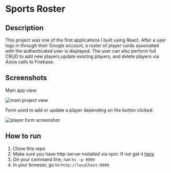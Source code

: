 # Sports Roster

## Description
This project was one of the first applications I built using React. After a user logs in through their Google account, a roster of player cards associated with the authenticated user is displayed. The user can also perform full CRUD to add new players,update existing players, and delete players via Axios calls to Firebase.

## Screenshots
Main app view:

![main project view](https://i.imgur.com/3Q4Dsql.png)

Form used to add or update a player depending on the button clicked:

![player form screenshot](https://i.imgur.com/RrI37Ab.png)

## How to run
1. Clone this repo
1. Make sure you have http-server installed via npm. If not get it [here](https://www.npmjs.com/package/http-server)
1. On your command line, run `hs -p 9999`
1. In your browser, go to `http://localhost:9999`
